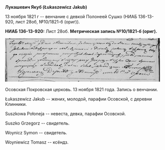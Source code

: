**Лукашевич Якуб (Łukaszewicz Jakub)**

13 ноября 1821 г -- венчание с девкой Полонеей Сушко (НИАБ 136-13-920,
лист 28об, №10/1821-б (ориг)).

**НИАБ 136-13-920:** Лист 28об. **Метрическая запись №10/1821-б
(ориг).**

![](./media/b0aa68e90906ec17ff41ad77351318dd864d5bf0.png)

Осовская Покровская церковь. 13 ноября 1821 года. Запись о венчании.

Łukaszewicz Jakub -- жених, молодой, парафии Осовской, с деревни
Клинники.

Suszkowa Połoneja -- невеста, девка, парафии Осовской.

Suszko Grzegorz -- свидетель.

Woynicz Symon -- свидетель.

Woyniewicz Tomasz -- ксёндз.
